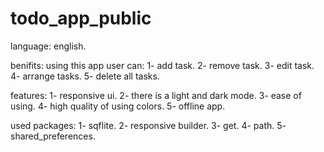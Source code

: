 # todo_app_public

language: english.

benifits: 
     using this app user can:
        1- add task.
        2- remove task.
        3- edit task.
        4- arrange tasks.
        5- delete all tasks.
      

features:
   1- responsive ui.
   2- there is a light and dark mode.
   3- ease of using.
   4- high quality of using colors.
   5- offline app.

used packages:
  1- sqflite.
  2- responsive builder.
  3- get.
  4- path.
  5- shared_preferences.
  
   
   
